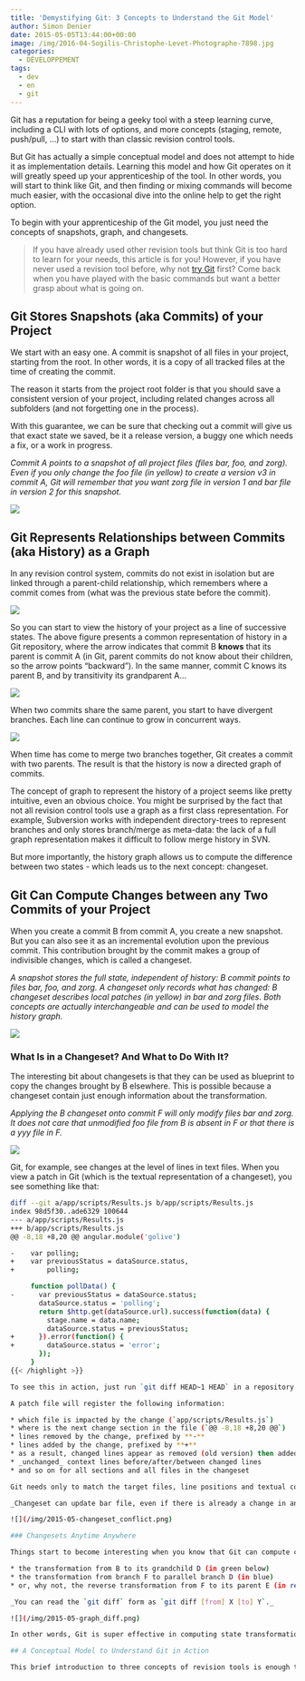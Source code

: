 ```yaml
---
title: 'Demystifying Git: 3 Concepts to Understand the Git Model'
author: Simon Denier
date: 2015-05-05T13:44:00+00:00
image: /img/2016-04-Sogilis-Christophe-Levet-Photographe-7898.jpg
categories:
  - DÉVELOPPEMENT
tags:
  - dev
  - en
  - git
---
```


Git has a reputation for being a geeky tool with a steep learning curve, including a CLI with lots of options, and more concepts (staging, remote, push/pull, …) to start with than classic revision control tools.

But Git has actually a simple conceptual model and does not attempt to hide it as implementation details. Learning this model and how Git operates on it will greatly speed up your apprenticeship of the tool. In other words, you will start to think like Git, and then finding or mixing commands will become much easier, with the occasional dive into the online help to get the right option.

To begin with your apprenticeship of the Git model, you just need the concepts of snapshots, graph, and changesets.

> If you have already used other revision tools but think Git is too hard to learn for your needs, this article is for you! However, if you have never used a revision tool before, why not [try Git](https://try.Github.io/levels/1/challenges/1) first? Come back when you have played with the basic commands but want a better grasp about what is going on.

## Git Stores Snapshots (aka Commits) of your Project

We start with an easy one. A commit is snapshot of all files in your project, starting from the root. In other words, it is a copy of all tracked files at the time of creating the commit.

The reason it starts from the project root folder is that you should save a consistent version of your project, including related changes across all subfolders (and not forgetting one in the process).

With this guarantee, we can be sure that checking out a commit will give us that exact state we saved, be it a release version, a buggy one which needs a fix, or a work in progress.

_Commit A points to a snapshot of all project files (files bar, foo, and zorg). Even if you only change the foo file (in yellow) to create a version v3 in commit A, Git will remember that you want zorg file in version 1 and bar file in version 2 for this snapshot._

![](/img/2015-05-snapshot.png)

## Git Represents Relationships between Commits (aka History) as a Graph

In any revision control system, commits do not exist in isolation but are linked through a parent-child relationship, which remembers where a commit comes from (what was the previous state before the commit).

![](/img/2015-05-graph.png)

So you can start to view the history of your project as a line of successive states. The above figure presents a common representation of history in a Git repository, where the arrow indicates that commit B **knows** that its parent is commit A (in Git, parent commits do not know about their children, so the arrow points “backward”). In the same manner, commit C knows its parent B, and by transitivity its grandparent A…

![](/img/2015-05-graph_branch.png)

When two commits share the same parent, you start to have divergent branches. Each line can continue to grow in concurrent ways.

![](/img/2015-05-graph_merge.png)

When time has come to merge two branches together, Git creates a commit with two parents. The result is that the history is now a directed graph of commits.

The concept of graph to represent the history of a project seems like pretty intuitive, even an obvious choice. You might be surprised by the fact that not all revision control tools use a graph as a first class representation. For example, Subversion works with independent directory-trees to represent branches and only stores branch/merge as meta-data: the lack of a full graph representation makes it difficult to follow merge history in SVN.

But more importantly, the history graph allows us to compute the difference between two states - which leads us to the next concept: changeset.

## Git Can Compute Changes between any Two Commits of your Project

When you create a commit B from commit A, you create a new snapshot. But you can also see it as an incremental evolution upon the previous commit. This contribution brought by the commit makes a group of indivisible changes, which is called a changeset.

_A snapshot stores the full state, independent of history: B commit points to files bar, foo, and zorg. A changeset only records what has changed: B changeset describes local patches (in yellow) in bar and zorg files. Both concepts are actually interchangeable and can be used to model the history graph._

![](/img/2015-05-changeset.png)

### What Is in a Changeset? And What to Do With It?

The interesting bit about changesets is that they can be used as blueprint to copy the changes brought by B elsewhere. This is possible because a changeset contain just enough information about the transformation.

_Applying the B changeset onto commit F will only modify files bar and zorg. It does not care that unmodified foo file from B is absent in F or that there is a yyy file in F._

![](/img/2015-05-changeset_applied.png)

Git, for example, see changes at the level of lines in text files. When you view a patch in Git (which is the textual representation of a changeset), you see something like that:

```bash
diff --git a/app/scripts/Results.js b/app/scripts/Results.js
index 98d5f30..ade6329 100644
--- a/app/scripts/Results.js
+++ b/app/scripts/Results.js
@@ -8,18 +8,20 @@ angular.module('golive')

-    var polling;
+    var previousStatus = dataSource.status,
+        polling;

     function pollData() {
-      var previousStatus = dataSource.status;
       dataSource.status = 'polling';
       return $http.get(dataSource.url).success(function(data) {
         stage.name = data.name;
         dataSource.status = previousStatus;
+      }).error(function() {
+        dataSource.status = 'error';
       });
     }
{{< /highlight >}}

To see this in action, just run `git diff HEAD~1 HEAD` in a repository. It will show you the changes between your latest commit and the previous one, directly in patch format.

A patch file will register the following information:

* which file is impacted by the change (`app/scripts/Results.js`)
* where is the next change section in the file (`@@ -8,18 +8,20 @@`)
* lines removed by the change, prefixed by **-**
* lines added by the change, prefixed by **+**
* as a result, changed lines appear as removed (old version) then added (new version)
* _unchanged_ context lines before/after/between changed lines
* and so on for all sections and all files in the changeset

Git needs only to match the target files, line positions and textual context to make the changes described by the patch. In other words, it does not care about files from the snapshot which are untouched by changes. Even more, it does not care if other sections of the file have changed too. So it is easy for Git to copy changes from a commit on top of a different snapshot, provided context has not changed too much (otherwise, Git will detect and notify conflicts).

_Changeset can update bar file, even if there is already a change in another place. But it can not update zorg file automatically, as the local context for the patch has changed. It will let you resolve the conflict._

![](/img/2015-05-changeset_conflict.png)

### Changesets Anytime Anywhere

Things start to become interesting when you know that Git can compute changesets (and patch files) on the fly between any two commits of your project. That means not only how to transform commit A into its child commit B, but also:

* the transformation from B to its grandchild D (in green below)
* the transformation from branch F to parallel branch D (in blue)
* or, why not, the reverse transformation from F to its parent E (in red, to cancel a change for example)

_You can read the `git diff` form as `git diff [from] X [to] Y`._

![](/img/2015-05-graph_diff.png)

In other words, Git is super effective in computing state transformations and applying such transformations elsewhere (well, most RCS can do the same, but some are more effective than others).

## A Conceptual Model to Understand Git in Action

This brief introduction to three concepts of revision tools is enough to understand the essentials of Git. In the [next article](https://blog.sogilis.com/posts/2015-05-12-demystifying-git-concepts/) we will put this knowledge in action to explain how some Git commands operate on your project.

```
